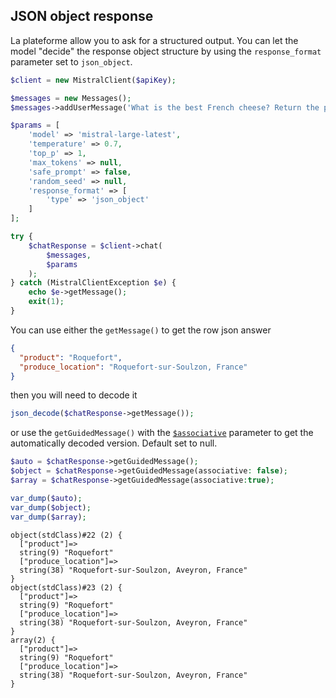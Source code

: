 ## JSON object response

La plateforme allow you to ask for a structured output. You can let the model "decide" the response object structure by 
using the `response_format` parameter set to `json_object`.

```php
$client = new MistralClient($apiKey);

$messages = new Messages();
$messages->addUserMessage('What is the best French cheese? Return the product and produce location in JSON format');

$params = [
    'model' => 'mistral-large-latest',
    'temperature' => 0.7,
    'top_p' => 1,
    'max_tokens' => null,
    'safe_prompt' => false,
    'random_seed' => null,
    'response_format' => [
        'type' => 'json_object'
    ]
];

try {
    $chatResponse = $client->chat(
        $messages,
        $params
    );
} catch (MistralClientException $e) {
    echo $e->getMessage();
    exit(1);
}
```

You can use either the `getMessage()` to get the row json answer

```json
{
  "product": "Roquefort",
  "produce_location": "Roquefort-sur-Soulzon, France"
}
```
then you will need to decode it 
```php
json_decode($chatResponse->getMessage());
```

or use the `getGuidedMessage()` with the [`$associative`](https://www.php.net/manual/en/function.json-decode.php) parameter to get the automatically decoded version. 
Default set to null.

```php
$auto = $chatResponse->getGuidedMessage();
$object = $chatResponse->getGuidedMessage(associative: false);
$array = $chatResponse->getGuidedMessage(associative:true);

var_dump($auto);
var_dump($object);
var_dump($array);
```

```text
object(stdClass)#22 (2) {
  ["product"]=>
  string(9) "Roquefort"
  ["produce_location"]=>
  string(38) "Roquefort-sur-Soulzon, Aveyron, France"
}
object(stdClass)#23 (2) {
  ["product"]=>
  string(9) "Roquefort"
  ["produce_location"]=>
  string(38) "Roquefort-sur-Soulzon, Aveyron, France"
}
array(2) {
  ["product"]=>
  string(9) "Roquefort"
  ["produce_location"]=>
  string(38) "Roquefort-sur-Soulzon, Aveyron, France"
}
```

